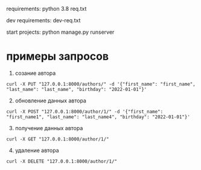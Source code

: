 requirements:
python 3.8
req.txt

dev requirements:
dev-req.txt

start projects:
python manage.py runserver 


# примеры запросов

1. созание автора
```commandline
curl -X PUT "127.0.0.1:8000/authors/" -d '{"first_name": "first_name", "last_name": "last_name", "birthday": "2022-01-01"}'
```

2. обновление данных автора
```commandline
curl -X POST "127.0.0.1:8000/author/1/" -d '{"first_name": "first_name1", "last_name": "last_name4", "birthday": "2022-01-01"}'
```

3. получение данных автора
```commandline
curl -X GET "127.0.0.1:8000/author/1/"
```

4. удаление автора
```commandline
curl -X DELETE "127.0.0.1:8000/author/1/"
```
